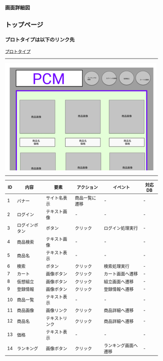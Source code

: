 ### 画面詳細図
## トップページ
### プロトタイプは以下のリンク先
[プロトタイプ](https://www.figma.com/file/0vRBRSAXa1cN6c6JlbLsOO/Untitled?node-id=0%3A1)
*****

<img src="../img/myp.png" width="500">

*****

|ID|内容|要素|アクション|イベント|対応DB|
|--|---|-----|----------|-------|------|
|1|バナー|サイト名表示|商品一覧に遷移|-|-|
|2|ログイン|テキスト画像|-|-|-|
|3|ログインボタン|ボタン|クリック|ログイン処理実行|-|
|4|商品検索|テキスト画像|-|-|-|
|5|商品名|テキスト表示|-|-|-|
|6|検索|ボタン|クリック|検索処理実行|-|
|7|カート|画像ボタン|クリック|カート画面へ遷移|-|
|8|仮想組立|画像ボタン|クリック|組立画面へ遷移|-|
|9|登録情報|画像ボタン|クリック|登録情報へ遷移|-|
|10|商品一覧|テキスト表示|-|-|-|
|11|商品画像|画像リンク|クリック|商品詳細へ遷移|-|
|12|商品名|テキストリンク|クリック|商品詳細へ遷移|-|
|13|価格|テキスト表示|-|-|-|
|14|ランキング|画像ボタン|クリック|ランキング画面へ遷移|-|
